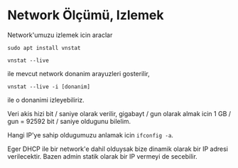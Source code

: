 # Network Ölçümü, Izlemek

Network'umuzu izlemek icin araclar

```
sudo apt install vnstat

vnstat --live
```

ile mevcut network donanim arayuzleri gosterilir,

```
vnstat --live -i [donanim]
```

ile o donanimi izleyebiliriz.

Veri akis hizi bit / saniye olarak verilir, gigabayt / gun olarak almak icin
1 GB / gun = 92592 bit / saniye oldugunu bilelim.

Hangi IP'ye sahip oldugumuzu anlamak icin `ifconfig -a`.

Eger DHCP ile bir network'e dahil olduysak bize dinamik olarak bir IP
adresi verilecektir. Bazen admin statik olarak bir IP vermeyi de
secebilir. 


